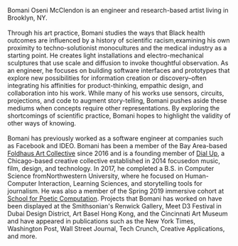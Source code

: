 Bomani Oseni McClendon is an engineer and research-based artist living in Brooklyn, NY.
<br />
<br />
Through his art practice, Bomani studies the ways that Black health outcomes are influenced by a history of scientific racism,examining his own proximity to techno-solutionist monocultures and the medical industry as a starting point. He creates light installations and electro-mechanical sculptures that use scale and diffusion to invoke thoughtful observation. As an engineer, he focuses on building software interfaces and prototypes that explore new possibilities for information creation or discovery–often integrating his affinities for product-thinking, empathic design, and collaboration into his work. While many of his works use sensors, circuits, projections, and code to augment story-telling, Bomani pushes aside these mediums when concepts require other representations. By exploring the shortcomings of scientific practice, Bomani hopes to highlight the validity of other ways of knowing.
<br />
<br />
Bomani has previously worked as a software engineer at companies such as Facebook and IDEO. Bomani has been a member of the Bay Area-based [Foldhaus Art Collective](https://www.foldhaus.com) since 2016 and is a founding member of [Dial Up](http://dialupstuff.com/), a Chicago-based creative collective established in 2014 focusedon music, film, design, and technology. In 2017, he completed a B.S. in Computer Science fromNorthwestern University, where he focused on Human-Computer Interaction, Learning Sciences, and storytelling tools for journalism. He was also a member of the Spring 2019 immersive cohort at [School for Poetic Computation](https://sfpc.io/). Projects that Bomani has worked on have been displayed at the Smithsonian's Renwick Gallery, Meet D3 Festival in Dubai Design District, Art Basel Hong Kong, and the Cincinnati Art Museum and have appeared in publications such as the New York Times, Washington Post, Wall Street Journal, Tech Crunch, Creative Applications, and more.